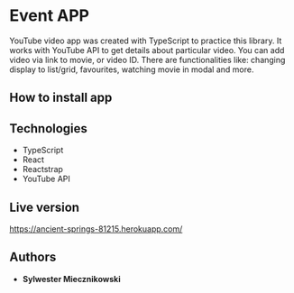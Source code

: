# Event APP

YouTube video app was created with TypeScript to practice this library. It works with YouTube API to get details about particular video.
You can add video via link to movie, or video ID. There are functionalities like: changing display to list/grid, favourites, watching movie in modal and more.

## How to install app


## Technologies
* TypeScript
* React
* Reactstrap
* YouTube API


## Live version

https://ancient-springs-81215.herokuapp.com/

## Authors

* **Sylwester Miecznikowski**
